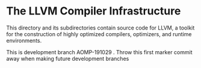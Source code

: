 # The LLVM Compiler Infrastructure

This directory and its subdirectories contain source code for LLVM,
a toolkit for the construction of highly optimized compilers,
optimizers, and runtime environments.

 This is development branch AOMP-191029 .
 Throw this first marker commit away when making future development branches


